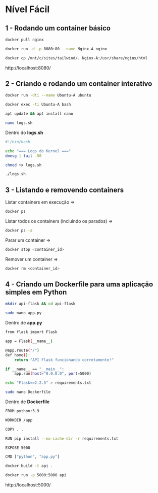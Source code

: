 # Nível Fácil

## 1 - Rodando um container básico
```bash
docker pull nginx

docker run -d -p 8080:80 --name Nginx-A nginx

docker cp /mnt/c/sites/tailwind/. Nginx-A:/usr/share/nginx/html
```
http://localhost:8080/

## 2 - Criando e rodando um container interativo
```bash
docker run -dti --name Ubuntu-A ubuntu

docker exec -ti Ubuntu-A bash

apt update && apt install nano

nano logs.sh
```

Dentro do **logs.sh**

```bash
#!/bin/bash

echo "=== Logs do Kernel ==="
dmesg | tail -50
```
```bash
chmod +x logs.sh

./logs.sh
```

## 3 - Listando e removendo containers

Listar containers em execução => 
```bash
docker ps
```
Listar todos os containers (incluindo os parados) => 
```bash
docker ps -a
```
Parar um container => 
```bash
docker stop <container_id>
```
Remover um container => 
```bash
docker rm <container_id>
```

## 4 - Criando um Dockerfile para uma aplicação simples em Python
```bash
mkdir api-flask && cd api-flask

sudo nano app.py
```
Dentro de **app.py**
```bash
from flask import Flask

app = Flask(__name__)

@app.route("/")
def home():
    return "API Flask funcionando corretamente!"

if __name__ == "__main__":
    app.run(host="0.0.0.0", port=5000)
```
```bash
echo "Flask==2.2.5" > requirements.txt

sudo nano Dockerfile
```
Dentro de **Dockerfile**
```bash
FROM python:3.9

WORKDIR /app

COPY . .

RUN pip install --no-cache-dir -r requirements.txt

EXPOSE 5000

CMD ["python", "app.py"]
```
```bash
docker build -t api .

docker run -p 5000:5000 api
```
http://localhost:5000/
